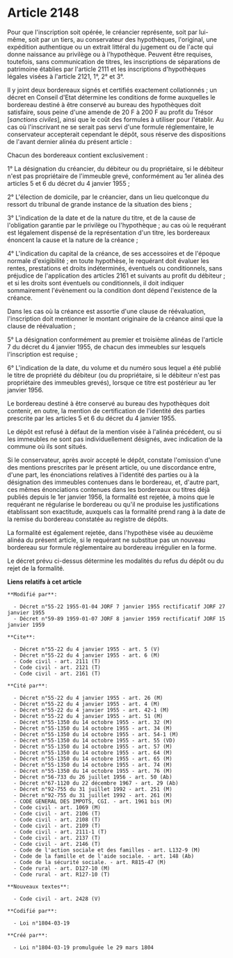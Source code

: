 # Article 2148

Pour que l'inscription soit opérée, le créancier représente, soit par lui-même, soit par un tiers, au conservateur des
hypothèques, l'original, une expédition authentique ou un extrait littéral du jugement ou de l'acte qui donne naissance au
privilège ou à l'hypothèque. Peuvent être requises, toutefois, sans communication de titres, les inscriptions de séparations
de patrimoine établies par l'article 2111 et les inscriptions d'hypothèques légales visées à l'article 2121, 1°, 2° et 3°.

Il y joint deux bordereaux signés et certifiés exactement collationnés ; un décret en Conseil d'Etat détermine les conditions
de forme auxquelles le bordereau destiné à être conservé au bureau des hypothèques doit satisfaire, sous peine d'une amende
de 20 F à 200 F au profit du Trésor [*sanctions civiles*], ainsi que le coût des formules à utiliser pour l'établir. Au cas
où l'inscrivant ne se serait pas servi d'une formule réglementaire, le conservateur accepterait cependant le dépôt, sous
réserve des dispositions de l'avant dernier alinéa du présent article :

Chacun des bordereaux contient exclusivement :

1° La désignation du créancier, du débiteur ou du propriétaire, si le débiteur n'est pas propriétaire de l'immeuble grevé,
conformément au 1er alinéa des articles 5 et 6 du décret du 4 janvier 1955 ;

2° L'élection de domicile, par le créancier, dans un lieu quelconque du ressort du tribunal de grande instance de la
situation des biens ;

3° L'indication de la date et de la nature du titre, et de la cause de l'obligation garantie par le privilège ou
l'hypothèque ; au cas où le requérant est légalement dispensé de la représentation d'un titre, les bordereaux énoncent la
cause et la nature de la créance ;

4° L'indication du capital de la créance, de ses accessoires et de l'époque normale d'exigibilité ; en toute hypothèse, le
requérant doit évaluer les rentes, prestations et droits indéterminés, éventuels ou conditionnels, sans préjudice de
l'application des articles 2161 et suivants au profit du débiteur ; et si les droits sont éventuels ou conditionnels, il doit
indiquer sommairement l'évènement ou la condition dont dépend l'existence de la créance.

Dans les cas où la créance est assortie d'une clause de réévaluation, l'inscription doit mentionner le montant originaire de
la créance ainsi que la clause de réévaluation ;

5° La désignation conformément au premier et troisième alinéas de l'article 7 du décret du 4 janvier 1955, de chacun des
immeubles sur lesquels l'inscription est requise ;

6° L'indication de la date, du volume et du numéro sous lequel a été publié le titre de propriété du débiteur (ou du
propriétaire, si le débiteur n'est pas propriétaire des immeubles grevés), lorsque ce titre est postérieur au 1er janvier
1956.

Le bordereau destiné à être conservé au bureau des hypothèques doit contenir, en outre, la mention de certification de
l'identité des parties prescrite par les articles 5 et 6 du décret du 4 janvier 1955.

Le dépôt est refusé à défaut de la mention visée à l'alinéa précédent, ou si les immeubles ne sont pas individuellement
désignés, avec indication de la commune où ils sont situés.

Si le conservateur, après avoir accepté le dépôt, constate l'omission d'une des mentions prescrites par le présent article,
ou une discordance entre, d'une part, les énonciations relatives à l'identité des parties ou à la désignation des immeubles
contenues dans le bordereau, et, d'autre part, ces mêmes énonciations contenues dans les bordereaux ou titres déjà publiés
depuis le 1er janvier 1956, la formalité est rejetée, à moins que le requérant ne régularise le bordereau ou qu'il ne
produise les justifications établissant son exactitude, auxquels cas la formalité prend rang à la date de la remise du
bordereau constatée au registre de dépôts.

La formalité est également rejetée, dans l'hypothèse visée au deuxième alinéa du présent article, si le requérant ne
substitue pas un nouveau bordereau sur formule réglementaire au bordereau irrégulier en la forme.

Le décret prévu ci-dessus détermine les modalités du refus du dépôt ou du rejet de la formalité.

**Liens relatifs à cet article**

	**Modifié par**:

	  - Décret n°55-22 1955-01-04 JORF 7 janvier 1955 rectificatif JORF 27 janvier 1955
	  - Décret n°59-89 1959-01-07 JORF 8 janvier 1959 rectificatif JORF 15 janvier 1959

	**Cite**:

	  - Décret n°55-22 du 4 janvier 1955 - art. 5 (V)
	  - Décret n°55-22 du 4 janvier 1955 - art. 6 (M)
	  - Code civil - art. 2111 (T)
	  - Code civil - art. 2121 (T)
	  - Code civil - art. 2161 (T)

	**Cité par**:

	  - Décret n°55-22 du 4 janvier 1955 - art. 26 (M)
	  - Décret n°55-22 du 4 janvier 1955 - art. 4 (M)
	  - Décret n°55-22 du 4 janvier 1955 - art. 42-1 (M)
	  - Décret n°55-22 du 4 janvier 1955 - art. 51 (M)
	  - Décret n°55-1350 du 14 octobre 1955 - art. 32 (M)
	  - Décret n°55-1350 du 14 octobre 1955 - art. 34 (M)
	  - Décret n°55-1350 du 14 octobre 1955 - art. 54-1 (M)
	  - Décret n°55-1350 du 14 octobre 1955 - art. 55 (VD)
	  - Décret n°55-1350 du 14 octobre 1955 - art. 57 (M)
	  - Décret n°55-1350 du 14 octobre 1955 - art. 64 (M)
	  - Décret n°55-1350 du 14 octobre 1955 - art. 65 (M)
	  - Décret n°55-1350 du 14 octobre 1955 - art. 74 (M)
	  - Décret n°55-1350 du 14 octobre 1955 - art. 76 (M)
	  - Décret n°56-733 du 26 juillet 1956 - art. 50 (Ab)
	  - Décret n°67-1120 du 22 décembre 1967 - art. 29 (Ab)
	  - Décret n°92-755 du 31 juillet 1992 - art. 251 (M)
	  - Décret n°92-755 du 31 juillet 1992 - art. 261 (M)
	  - CODE GENERAL DES IMPOTS, CGI. - art. 1961 bis (M)
	  - Code civil - art. 1069 (M)
	  - Code civil - art. 2106 (T)
	  - Code civil - art. 2108 (T)
	  - Code civil - art. 2109 (T)
	  - Code civil - art. 2111-1 (T)
	  - Code civil - art. 2137 (T)
	  - Code civil - art. 2146 (T)
	  - Code de l'action sociale et des familles - art. L132-9 (M)
	  - Code de la famille et de l'aide sociale. - art. 148 (Ab)
	  - Code de la sécurité sociale. - art. R815-47 (M)
	  - Code rural - art. D127-10 (M)
	  - Code rural - art. R127-10 (T)

	**Nouveaux textes**:

	  - Code civil - art. 2428 (V)

	**Codifié par**:

	  - Loi n°1804-03-19

	**Créé par**:

	  - Loi n°1804-03-19 promulguée le 29 mars 1804
